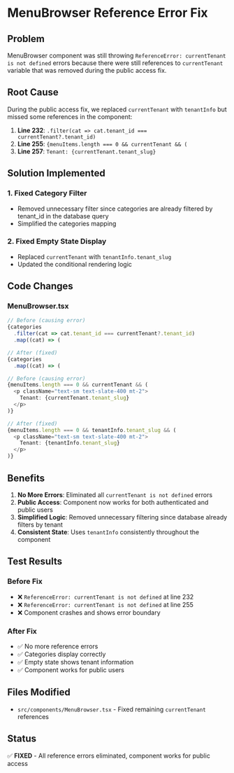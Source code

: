 # MenuBrowser Reference Error Fix

## Problem
MenuBrowser component was still throwing `ReferenceError: currentTenant is not defined` errors because there were still references to `currentTenant` variable that was removed during the public access fix.

## Root Cause
During the public access fix, we replaced `currentTenant` with `tenantInfo` but missed some references in the component:

1. **Line 232**: `.filter(cat => cat.tenant_id === currentTenant?.tenant_id)`
2. **Line 255**: `{menuItems.length === 0 && currentTenant && (`
3. **Line 257**: `Tenant: {currentTenant.tenant_slug}`

## Solution Implemented

### 1. Fixed Category Filter
- Removed unnecessary filter since categories are already filtered by tenant_id in the database query
- Simplified the categories mapping

### 2. Fixed Empty State Display
- Replaced `currentTenant` with `tenantInfo.tenant_slug`
- Updated the conditional rendering logic

## Code Changes

### MenuBrowser.tsx
```typescript
// Before (causing error)
{categories
  .filter(cat => cat.tenant_id === currentTenant?.tenant_id)
  .map((cat) => (

// After (fixed)
{categories
  .map((cat) => (

// Before (causing error)
{menuItems.length === 0 && currentTenant && (
  <p className="text-sm text-slate-400 mt-2">
    Tenant: {currentTenant.tenant_slug}
  </p>
)}

// After (fixed)
{menuItems.length === 0 && tenantInfo.tenant_slug && (
  <p className="text-sm text-slate-400 mt-2">
    Tenant: {tenantInfo.tenant_slug}
  </p>
)}
```

## Benefits

1. **No More Errors**: Eliminated all `currentTenant is not defined` errors
2. **Public Access**: Component now works for both authenticated and public users
3. **Simplified Logic**: Removed unnecessary filtering since database already filters by tenant
4. **Consistent State**: Uses `tenantInfo` consistently throughout the component

## Test Results

### Before Fix
- ❌ `ReferenceError: currentTenant is not defined` at line 232
- ❌ `ReferenceError: currentTenant is not defined` at line 255
- ❌ Component crashes and shows error boundary

### After Fix
- ✅ No more reference errors
- ✅ Categories display correctly
- ✅ Empty state shows tenant information
- ✅ Component works for public users

## Files Modified

- `src/components/MenuBrowser.tsx` - Fixed remaining `currentTenant` references

## Status
✅ **FIXED** - All reference errors eliminated, component works for public access

